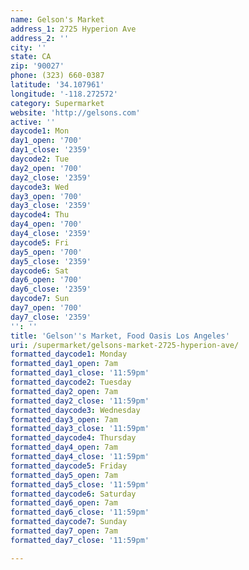 ```yaml
---
name: Gelson's Market
address_1: 2725 Hyperion Ave
address_2: ''
city: ''
state: CA
zip: '90027'
phone: (323) 660-0387
latitude: '34.107961'
longitude: '-118.272572'
category: Supermarket
website: 'http://gelsons.com'
active: ''
daycode1: Mon
day1_open: '700'
day1_close: '2359'
daycode2: Tue
day2_open: '700'
day2_close: '2359'
daycode3: Wed
day3_open: '700'
day3_close: '2359'
daycode4: Thu
day4_open: '700'
day4_close: '2359'
daycode5: Fri
day5_open: '700'
day5_close: '2359'
daycode6: Sat
day6_open: '700'
day6_close: '2359'
daycode7: Sun
day7_open: '700'
day7_close: '2359'
'': ''
title: 'Gelson''s Market, Food Oasis Los Angeles'
uri: /supermarket/gelsons-market-2725-hyperion-ave/
formatted_daycode1: Monday
formatted_day1_open: 7am
formatted_day1_close: '11:59pm'
formatted_daycode2: Tuesday
formatted_day2_open: 7am
formatted_day2_close: '11:59pm'
formatted_daycode3: Wednesday
formatted_day3_open: 7am
formatted_day3_close: '11:59pm'
formatted_daycode4: Thursday
formatted_day4_open: 7am
formatted_day4_close: '11:59pm'
formatted_daycode5: Friday
formatted_day5_open: 7am
formatted_day5_close: '11:59pm'
formatted_daycode6: Saturday
formatted_day6_open: 7am
formatted_day6_close: '11:59pm'
formatted_daycode7: Sunday
formatted_day7_open: 7am
formatted_day7_close: '11:59pm'

---
```

